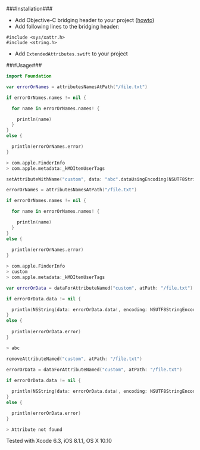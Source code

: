 ###Installation###

- Add Objective-C bridging header to your project ([howto](http://stackoverflow.com/questions/24002369/how-to-call-objective-c-code-from-swift))
- Add following lines to the bridging header:
```
#include <sys/xattr.h>
#include <string.h>
```
- Add ```ExtendedAttributes.swift``` to your project

###Usage###

```swift
import Foundation

var errorOrNames = attributesNamesAtPath("/file.txt")

if errorOrNames.names != nil {

  for name in errorOrNames.names! {

    println(name)
  }
}
else {

  println(errorOrNames.error)
}

> com.apple.FinderInfo
> com.apple.metadata:_kMDItemUserTags

setAttributeWithName("custom", data: "abc".dataUsingEncoding(NSUTF8StringEncoding, allowLossyConversion: false)!, atPath: "/file.txt")

errorOrNames = attributesNamesAtPath("/file.txt")

if errorOrNames.names != nil {

  for name in errorOrNames.names! {

    println(name)
  }
}
else {
  
  println(errorOrNames.error)
}

> com.apple.FinderInfo
> custom
> com.apple.metadata:_kMDItemUserTags

var errorOrData = dataForAttributeNamed("custom", atPath: "/file.txt")

if errorOrData.data != nil {

  println(NSString(data: errorOrData.data!, encoding: NSUTF8StringEncoding))
}
else {
  
  println(errorOrData.error)
}

> abc

removeAttributeNamed("custom", atPath: "/file.txt")
    
errorOrData = dataForAttributeNamed("custom", atPath: "/file.txt")

if errorOrData.data != nil {

  println(NSString(data: errorOrData.data!, encoding: NSUTF8StringEncoding))
}
else {

  println(errorOrData.error)
}

> Attribute not found
```

Tested with Xcode 6.3, iOS 8.1.1, OS X 10.10
